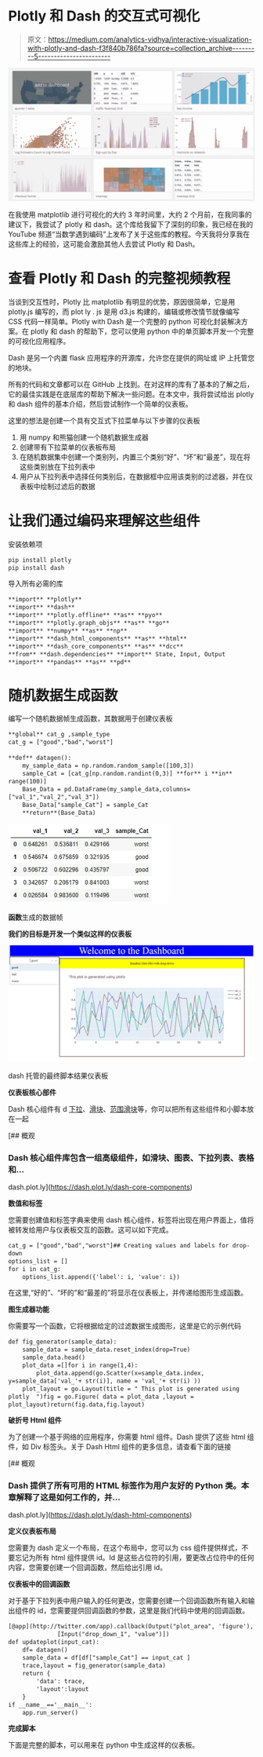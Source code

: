 # Plotly 和 Dash 的交互式可视化

> 原文：<https://medium.com/analytics-vidhya/interactive-visualization-with-plotly-and-dash-f3f840b786fa?source=collection_archive---------5----------------------->

![](img/ff9d1608ffe8977b0b91bc26d4f9ab2b.png)

在我使用 matplotlib 进行可视化的大约 3 年时间里，大约 2 个月前，在我同事的建议下，我尝试了 plotly 和 dash。这个库给我留下了深刻的印象，我已经在我的 YouTube 频道“当数学遇到编码”上发布了关于这些库的教程。今天我将分享我在这些库上的经验，这可能会激励其他人去尝试 Plotly 和 Dash。

# 查看 Plotly 和 Dash 的完整视频教程

当谈到交互性时，Plotly 比 matplotlib 有明显的优势，原因很简单，它是用 plotly.js 编写的，而 plot ly . js 是用 d3.js 构建的，编辑或修改情节就像编写 CSS 代码一样简单。Plotly with Dash 是一个完整的 python 可视化封装解决方案。在 plotly 和 dash 的帮助下，您可以使用 python 中的单页脚本开发一个完整的可视化应用程序。

Dash 是另一个内置 flask 应用程序的开源库，允许您在提供的网址或 IP 上托管您的地块。

所有的代码和文章都可以在 GitHub 上找到。在对这样的库有了基本的了解之后，它的最佳实践是在底层库的帮助下解决一些问题。在本文中，我将尝试给出 plotly 和 dash 组件的基本介绍，然后尝试制作一个简单的仪表板。

这里的想法是创建一个具有交互式下拉菜单与以下步骤的仪表板

1.  用 numpy 和熊猫创建一个随机数据生成器
2.  创建带有下拉菜单的仪表板布局
3.  在随机数据集中创建一个类别列，内置三个类别“好”、“坏”和“最差”，现在将这些类别放在下拉列表中
4.  用户从下拉列表中选择任何类别后，在数据框中应用该类别的过滤器，并在仪表板中绘制过滤后的数据

# 让我们通过编码来理解这些组件

安装依赖项

```
pip install plotly
pip install dash
```

导入所有必需的库

```
**import** **plotly**  
**import** **dash** 
**import** **plotly.offline** **as** **pyo** 
**import** **plotly.graph_objs** **as** **go** 
**import** **numpy** **as** **np** 
**import** **dash_html_components** **as** **html** 
**import** **dash_core_components** **as** **dcc** 
**from** **dash.dependencies** **import** State, Input, Output 
**import** **pandas** **as** **pd**
```

# 随机数据生成函数

编写一个随机数据帧生成函数，其数据用于创建仪表板

```
**global** cat_g ,sample_type
cat_g = ["good","bad","worst"] 

**def** datagen():
    my_sample_data = np.random.random_sample([100,3])
    sample_Cat = [cat_g[np.random.randint(0,3)] **for** i **in** range(100)]
    Base_Data = pd.DataFrame(my_sample_data,columns=["val_1","val_2","val_3"])
    Base_Data["sample_Cat"] = sample_Cat
    **return**(Base_Data)
```

![](img/38f08cd68c8b1b89ed8a19ace3f15e1f.png)

**函数**生成的数据帧

**我们的目标是开发一个类似这样的仪表板**

![](img/ce53c06850b8d1bb23d199ca8f2035a3.png)

dash 托管的最终脚本结果仪表板

**仪表板核心部件**

Dash 核心组件有 d [下拉](https://dash.plot.ly/dash-core-components/dropdown)、[滑块](https://dash.plot.ly/dash-core-components/slider)、[范围滑块](https://dash.plot.ly/dash-core-components/rangeslider)等，你可以把所有这些组件和小脚本放在一起

 [## 概观

### Dash 核心组件库包含一组高级组件，如滑块、图表、下拉列表、表格和…

dash.plot.ly](https://dash.plot.ly/dash-core-components) 

**数值和标签**

您需要创建值和标签字典来使用 dash 核心组件，标签将出现在用户界面上，值将被转发给用户与仪表板交互的函数。这可以如下完成。

```
cat_g = ["good","bad","worst"]## Creating values and labels for drop-down
options_list = []
for i in cat_g:
    options_list.append({'label': i, 'value': i})
```

在这里,“好的”、“坏的”和“最差的”将显示在仪表板上，并传递给图形生成函数。

**图生成器功能**

你需要写一个函数，它将根据给定的过滤数据生成图形，这里是它的示例代码

```
def fig_generator(sample_data):
    sample_data = sample_data.reset_index(drop=True)
    sample_data.head()
    plot_data =[]for i in range(1,4):
        plot_data.append(go.Scatter(x=sample_data.index, y=sample_data['val_'+ str(i)], name = 'val_'+ str(i) ))
    plot_layout = go.Layout(title = " This plot is generated using plotly  ")fig = go.Figure( data = plot_data ,layout = plot_layout)return(fig.data,fig.layout)
```

**破折号 Html 组件**

为了创建一个基于网络的应用程序，你需要 html 组件。Dash 提供了这些 html 组件，如 Div 标签头。关于 Dash Html 组件的更多信息，请查看下面的链接

 [## 概观

### Dash 提供了所有可用的 HTML 标签作为用户友好的 Python 类。本章解释了这是如何工作的，并…

dash.plot.ly](https://dash.plot.ly/dash-html-components) 

**定义仪表板布局**

您需要为 dash 定义一个布局，在这个布局中，您可以为 css 组件提供样式，不要忘记为所有 html 组件提供 id。Id 是这些占位符的引用，要更改占位符中的任何内容，您需要创建一个回调函数，然后给出引用 id。

**仪表板中的回调函数**

对于基于下拉列表中用户输入的任何更改，您需要创建一个回调函数所有输入和输出组件的 id，您需要提供回调函数的参数，这里是我们代码中使用的回调函数。

```
[@app](http://twitter.com/app).callback(Output("plot_area", 'figure'),
              [Input("drop_down_1", "value")])
def updateplot(input_cat):
    df= datagen()
    sample_data = df[df["sample_Cat"] == input_cat ]
    trace,layout = fig_generator(sample_data)
    return {
        'data': trace,
        'layout':layout
    }
if __name__=='__main__':
    app.run_server()
```

**完成脚本**

下面是完整的脚本，可以用来在 python 中生成这样的仪表板。